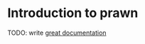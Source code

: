 # Introduction to prawn

TODO: write [great documentation](http://jacobian.org/writing/what-to-write/)
